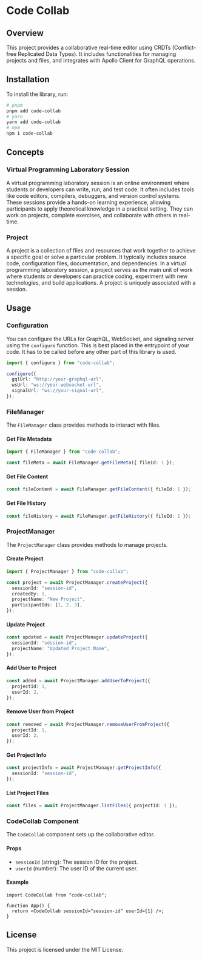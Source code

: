 # Code Collab

## Overview

This project provides a collaborative real-time editor using CRDTs (Conflict-free Replicated Data Types). It includes functionalities for managing projects and files, and integrates with Apollo Client for GraphQL operations.

## Installation

To install the library, run:

```bash
# pnpm
pnpm add code-collab
# yarn
yarn add code-collab
# npm
npm i code-collab
```

## Concepts

### Virtual Programming Laboratory Session

A virtual programming laboratory session is an online environment where students or developers can write, run, and test code. It often includes tools like code editors, compilers, debuggers, and version control systems. These sessions provide a hands-on learning experience, allowing participants to apply theoretical knowledge in a practical setting. They can work on projects, complete exercises, and collaborate with others in real-time.

### Project

A project is a collection of files and resources that work together to achieve a specific goal or solve a particular problem. It typically includes source code, configuration files, documentation, and dependencies. In a virtual programming laboratory session, a project serves as the main unit of work where students or developers can practice coding, experiment with new technologies, and build applications. A project is uniquely associated with a session.

## Usage

### Configuration

You can configure the URLs for GraphQL, WebSocket, and signaling server using the `configure` function. This is best placed in the entrypoint of your code. It has to be called before any other part of this library is used.

```typescript
import { configure } from "code-collab";

configure({
  gqlUrl: "http://your-graphql-url",
  wsUrl: "ws://your-websocket-url",
  signalUrl: "ws://your-signal-url",
});
```

### FileManager

The `FileManager` class provides methods to interact with files.

#### Get File Metadata

```typescript
import { FileManager } from "code-collab";

const fileMeta = await FileManager.getFileMeta({ fileId: 1 });
```

#### Get File Content

```typescript
const fileContent = await FileManager.getFileContent({ fileId: 1 });
```

#### Get File History

```typescript
const fileHistory = await FileManager.getFileHistory({ fileId: 1 });
```

### ProjectManager

The `ProjectManager` class provides methods to manage projects.

#### Create Project

```typescript
import { ProjectManager } from "code-collab";

const project = await ProjectManager.createProject({
  sessionId: "session-id",
  createdBy: 1,
  projectName: "New Project",
  participantIds: [1, 2, 3],
});
```

#### Update Project

```typescript
const updated = await ProjectManager.updateProject({
  sessionId: "session-id",
  projectName: "Updated Project Name",
});
```

#### Add User to Project

```typescript
const added = await ProjectManager.addUserToProject({
  projectId: 1,
  userId: 2,
});
```

#### Remove User from Project

```typescript
const removed = await ProjectManager.removeUserFromProject({
  projectId: 1,
  userId: 2,
});
```

#### Get Project Info

```typescript
const projectInfo = await ProjectManager.getProjectInfo({
  sessionId: "session-id",
});
```

#### List Project Files

```typescript
const files = await ProjectManager.listFiles({ projectId: 1 });
```

### CodeCollab Component

The `CodeCollab` component sets up the collaborative editor.

#### Props

- `sessionId` (string): The session ID for the project.
- `userId` (number): The user ID of the current user.

#### Example

```tsx
import CodeCollab from "code-collab";

function App() {
  return <CodeCollab sessionId="session-id" userId={1} />;
}
```

## License

This project is licensed under the MIT License.
